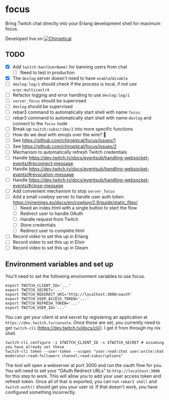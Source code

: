 focus
=====

Bring Twitch chat directly into your Erlang development shell for maximum focus.

Developed live on [![Chiroptical](https://img.shields.io/badge/twitch.tv-chiroptical-purple?logo=twitch&style=for-the-badge)](https://twitch.tv/chiroptical)</br>

TODO
---

- [x] Add `twitch:ban(UserName)` for banning users from chat
  - [ ] Need to test in production
- [x] The `devlog` server doesn't need to have `enable`/`disable`
- [ ] `devlog:log/1` should check if the process is local, if not use `erpc:multicast/4`
- [ ] Refactor logging and error handling to use `devlog:log/1`
- [ ] `server_focus` should be supervised
- [ ] `devlog` should be supervised
- [ ] rebar3 command to automatically start shell with name `focus`
- [ ] rebar3 command to automatically start shell with name `devlog` and connect to the `focus` node
- [ ] Break up `twitch:subscribe/2` into more specific functions
- [ ] How do we deal with emojis over the wire? 👋
- [ ] See https://github.com/chiroptical/focus/issues/1
- [ ] See https://github.com/chiroptical/focus/issues/2
- [ ] Mechanism to automatically refresh Twitch credentials
- [ ] Handle https://dev.twitch.tv/docs/eventsub/handling-websocket-events/#reconnect-message
- [ ] Handle https://dev.twitch.tv/docs/eventsub/handling-websocket-events/#revocation-message
- [ ] Handle https://dev.twitch.tv/docs/eventsub/handling-websocket-events/#close-message
- [ ] Add convenient mechanism to stop `server_focus`
- [ ] Add a small cowboy server to handle user auth token https://ninenines.eu/docs/en/cowboy/2.9/guide/static_files/
  - [ ] Need an index.html with a single button to start the flow
  - [ ] Redirect user to handle OAuth
  - [ ] Handle request from Twitch
  - [ ] Store credentials
  - [ ] Redirect user to complete.html
- [ ] Record video to set this up in Erlang
- [ ] Record video to set this up in Elixir
- [ ] Record video to set this up in Gleam

Environment variables and set up
----

You'll need to set the following environment variables to use focus.

```
export TWITCH_CLIENT_ID='...'
export TWITCH_SECRET='...'
export TWITCH_REDIRECT_URI='http://localhost:3000/oauth'
export TWITCH_USER_ACCESS_TOKEN='...'
export TWITCH_REFRESH_TOKEN='...'
export TWITCH_USER_ID='...'
```

You can get your client id and secret by registering an application at
`https://dev.twitch.tv/console`. Once those are set, you currently need to get
`twitch-cli` (https://dev.twitch.tv/docs/cli/). I get it from through my nix
shell.

```
twitch-cli configure -i $TWITCH_CLIENT_ID -s $TWITCH_SECRET # assuming you have already set these
twitch-cli token --user-token --scopes "user:read:chat user:write:chat moderator:read:followers channel:read:subscriptions"
```

The tool will open a webserver at port 3000 and run the oauth flow for you.
You will need to set your "OAuth Redirect URLs"  to `http://localhost:3000`
for this step to work. This will allow you to add your user access token and
refresh token. Once all of that is exported, you can run `rebar3 shell` and
`twitch:auth()` should get you your user id. If that doesn't work, you have
configured something incorrectly.
